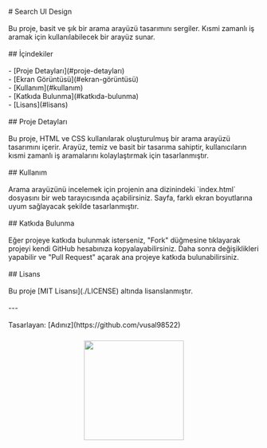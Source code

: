<p align="left"># Search UI Design<br><br>Bu proje, basit ve şık bir arama arayüzü tasarımını sergiler. Kısmi zamanlı iş aramak için kullanılabilecek bir arayüz sunar.<br><br>## İçindekiler<br><br>- [Proje Detayları](#proje-detayları)<br>- [Ekran Görüntüsü](#ekran-görüntüsü)<br>- [Kullanım](#kullanım)<br>- [Katkıda Bulunma](#katkıda-bulunma)<br>- [Lisans](#lisans)<br><br>## Proje Detayları<br><br>Bu proje, HTML ve CSS kullanılarak oluşturulmuş bir arama arayüzü tasarımını içerir. Arayüz, temiz ve basit bir tasarıma sahiptir, kullanıcıların kısmi zamanlı iş aramalarını kolaylaştırmak için tasarlanmıştır.<br><br>## Kullanım<br><br>Arama arayüzünü incelemek için projenin ana dizinindeki `index.html` dosyasını bir web tarayıcısında açabilirsiniz. Sayfa, farklı ekran boyutlarına uyum sağlayacak şekilde tasarlanmıştır.<br><br>## Katkıda Bulunma<br><br>Eğer projeye katkıda bulunmak isterseniz, "Fork" düğmesine tıklayarak projeyi kendi GitHub hesabınıza kopyalayabilirsiniz. Daha sonra değişiklikleri yapabilir ve "Pull Request" açarak ana projeye katkıda bulunabilirsiniz.<br><br>## Lisans<br><br>Bu proje [MIT Lisansı](./LICENSE) altında lisanslanmıştır.<br><br>---<br><br>Tasarlayan: [Adınız](https://github.com/vusal98522)</p>

###

<div align="center">
  <img height="200" src="./assets/img/Search-UI-Design.PNG"  />
</div>

###